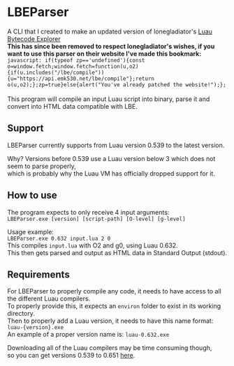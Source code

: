 # LBEParser
A CLI that I created to make an updated version of lonegladiator's [Luau Bytecode Explorer](https://luau.lonegladiator.dev)<br>
<b>This has since been removed to respect lonegladiator's wishes, if you want to use this parser on their website I've made this bookmark:</b><br>
`javascript: if(typeof zp=='undefined'){const o=window.fetch;window.fetch=function(u,o2){if(u.includes("/lbe/compile")){u="https://api.emk530.net/lbe/compile"};return o(u,o2);};zp=true}else{alert("You've already patched the website!");};`<br><br>
This program will compile an input Luau script into binary, parse it and convert into HTML data compatible with LBE.

## Support
LBEParser currently supports from Luau version 0.539 to the latest version.

Why? Versions before 0.539 use a Luau version below 3 which does not seem to parse properly,<br>
which is probably why the Luau VM has officially dropped support for it.

## How to use
The program expects to only receive 4 input arguments:<br>
`LBEParser.exe [version] [script-path] [O-level] [g-level]`

Usage example:<br>
`LBEParser.exe 0.632 input.lua 2 0`<br>
This compiles `input.lua` with O2 and g0, using Luau 0.632.<br>
This then gets parsed and output as HTML data in Standard Output (stdout).

## Requirements
For LBEParser to properly compile any code, it needs to have access to all the different Luau compilers.<br>
To properly provide this, it expects an `environ` folder to exist in its working directory.<br>
Then to properly add a Luau version, it needs to have this name format: `luau-{version}.exe`<br>
An example of a proper version name is: `luau-0.632.exe`

Downloading all of the Luau compilers may be time consuming though,<br>
so you can get versions 0.539 to 0.651 [here](https://drive.google.com/file/d/1AXNJW94KSla-wcHS1BDQEFgzyJCE_p4Z/view).

